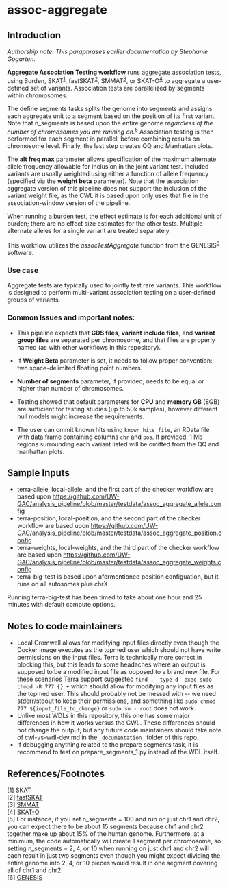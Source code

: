 # assoc-aggregate

## Introduction
*Authorship note: This paraphrases earlier documentation by Stephanie Gogarten.*

**Aggregate Association Testing workflow** runs aggregate association tests, using Burden, SKAT<sup>[1](#SKAT)</sup>, fastSKAT<sup>[2](#fastSKAT)</sup>, SMMAT<sup>[3](#SMMAT)</sup>, or SKAT-O<sup>[4](#SKATO)</sup> to aggregate a user-defined set of variants. Association tests are parallelized by segments within chromosomes.

The define segments tasks splits the genome into segments and assigns each aggregate unit to a segment based on the position of its first variant. Note that n_segments is based upon the entire genome *regardless of the number of chromosomes you are running on.*<sup>[5](#segs)</sup> Association testing is then performed for each segment in parallel, before combining results on chromosome level. Finally, the last step creates QQ and Manhattan plots.

The **alt freq max** parameter allows specification of the maximum alternate allele frequency allowable for inclusion in the joint variant test. Included variants are usually weighted using either a function of allele frequency (specified via the **weight beta** parameter). Note that the association aggregate version of this pipeline does not support the inclusion of the variant weight file, as the CWL it is based upon only uses that file in the association-window version of the pipeline.

When running a burden test, the effect estimate is for each additional unit of burden; there are no effect size estimates for the other tests. Multiple alternate alleles for a single variant are treated separately.

This workflow utilizes the *assocTestAggregate* function from the GENESIS<sup>[6](#GENESIS)</sup> software.

### Use case
Aggregate tests are typically used to jointly test rare variants. This workflow is designed to perform multi-variant association testing on a user-defined groups of variants.

### Common Issues and important notes:
* This pipeline expects that **GDS files**, **variant include files**, and **variant group files** are separated per chromosome, and that files are properly named (as with other workflows in this repository).

* If **Weight Beta** parameter is set, it needs to follow proper convention: two space-delimited floating point numbers.

* **Number of segments** parameter, if provided, needs to be equal or higher than number of chromosomes.

* Testing showed that default parameters for **CPU** and **memory GB** (8GB) are sufficient for testing studies (up to 50k samples), however different null models might increase the requirements.

* The user can ommit known hits using `known_hits_file`, an RData file with data.frame containing columns `chr` and `pos`. If provided, 1 Mb regions surrounding each variant listed will be omitted from the QQ and manhattan plots.

## Sample Inputs
* terra-allele, local-allele, and the first part of the checker workflow are based upon https://github.com/UW-GAC/analysis_pipeline/blob/master/testdata/assoc_aggregate_allele.config
* terra-position, local-position, and the second part of the checker workflow are based upon https://github.com/UW-GAC/analysis_pipeline/blob/master/testdata/assoc_aggregate_position.config
* terra-weights, local-weights, and the third part of the checker workflow are based upon https://github.com/UW-GAC/analysis_pipeline/blob/master/testdata/assoc_aggregate_weights.config
* terra-big-test is based upon aformentioned position configuation, but it runs on all autosomes plus chrX

Running terra-big-test has been timed to take about one hour and 25 minutes with default compute options.

## Notes to code maintainers
* Local Cromwell allows for modifying input files directly even though the Docker image executes as the topmed user which should not have write permissions on the input files. Terra is technically more correct in blocking this, but this leads to some headaches where an output is supposed to be a modified input file as opposed to a brand new file. For these scenarios Terra support suggested `find . -type d -exec sudo chmod -R 777 {} +` which should allow for modifying any input files as the topmed user. This should probably not be messed with -- we need stderr/stdout to keep their permissions, and something like `sudo chmod 777 ${input_file_to_change}` or `sudo su - root` does not work.
* Unlike most WDLs in this repository, this one has some major differences in how it works versus the CWL. These differences should not change the output, but any future code maintainers should take note of cwl-vs-wdl-dev.md in the `_documentation_` folder of this repo.
* If debugging anything related to the prepare segments task, it is recommend to test on prepare_segments_1.py instead of the WDL itself.

## References/Footnotes
<a name="SKAT">[1]</a> [SKAT](https://dx.doi.org/10.1016%2Fj.ajhg.2011.05.029)  
<a name="fastSKAT">[2]</a>  [fastSKAT](https://doi.org/10.1002/gepi.22136)  
<a name="SMMAT">[3]</a>  [SMMAT](https://doi.org/10.1016/j.ajhg.2018.12.012)  
<a name="SKATO">[4]</a>  [SKAT-O](https://doi.org/10.1093/biostatistics/kxs014)  
<a name="segs">[5]</a>  For instance, if you set n_segments = 100 and run on just chr1 and chr2, you can expect there to be about 15 segments because chr1 and chr2 together make up about 15% of the human genome. Furthermore, at a minimum, the code automatically will create 1 segment per chromosome, so setting n_segments = 2, 4, or 10 when running on just chr1 and chr2 will each result in just two segments even though you might expect dividing the entire genome into 2, 4, or 10 pieces would result in one segment covering all of chr1 and chr2.  
<a name="GENESIS">[6]</a>  [GENESIS](https://f4c.sbgenomics.com/u/boris_majic/genesis-pipelines-dev/apps/doi.org/10.1093/bioinformatics/btz567)